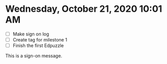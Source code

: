 # Wednesday, October 21, 2020 10:01 AM
- [ ] Make sign on log
- [ ] Create tag for milestone 1
- [ ] Finish the first Edpuzzle

This is a sign-on message.


